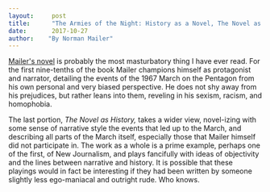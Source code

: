 ```yaml
---
layout:     post
title:      "The Armies of the Night: History as a Novel, The Novel as History"
date:       2017-10-27
author:    "By Norman Mailer"
---
```


[Mailer's novel](http://amzn.to/2zpeio1) is probably the most masturbatory thing I have ever read. For the first nine-tenths of the book Mailer champions himself as protagonist and narrator, detailing the events of the 1967 March on the Pentagon from his own personal and very biased perspective. He does not shy away from his prejudices, but rather leans into them, reveling in his sexism, racism, and homophobia. 

The last portion, *The Novel as History,* takes a wider view, novel-izing with some sense of narrative style the events that led up to the March, and describing all parts of the March itself, especially those that Mailer himself did not participate in. The work as a whole is a prime example, perhaps one of the first, of New Journalism, and plays fancifully with ideas of objectivity and the lines between narrative and history. It is possible that these playings would in fact be interesting if they had been written by someone slightly less ego-maniacal and outright rude. Who knows. 